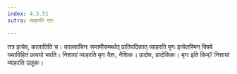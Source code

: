 ```yaml
---
index: 4.3.51
sutra: व्याहरति मृगः

---
```

तत्र इत्येव, कालातिति च। कालवाचिनः सप्तमीसमर्थात् प्रातिपदिकात् व्याहरति मृगः इत्येतस्मिन् विषये यथाविहितं प्रत्ययो भवति। निशायां व्याहरति मृगः वैशः, नैशिकः। प्रादोषः, प्रादोसिकः। मृगः इति किम्? निशायां व्याहरति उलूकः।